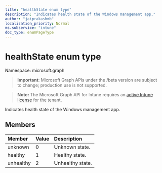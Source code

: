 ```yaml
---
title: "healthState enum type"
description: "Indicates health state of the Windows management app."
author: "jaiprakashmb"
localization_priority: Normal
ms.subservice: "intune"
doc_type: enumPageType
---
```


# healthState enum type

Namespace: microsoft.graph
> **Important:** Microsoft Graph APIs under the /beta version are subject to change; production use is not supported.

> **Note:** The Microsoft Graph API for Intune requires an [active Intune license](https://go.microsoft.com/fwlink/?linkid=839381) for the tenant.


Indicates health state of the Windows management app.

## Members
|Member|Value|Description|
|:---|:---|:---|
|unknown|0|Unknown state.|
|healthy|1|Healthy state.|
|unhealthy|2|Unhealthy state.|
